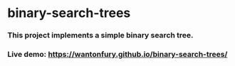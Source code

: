 # binary-search-trees

### This project implements a simple binary search tree.

### Live demo: https://wantonfury.github.io/binary-search-trees/